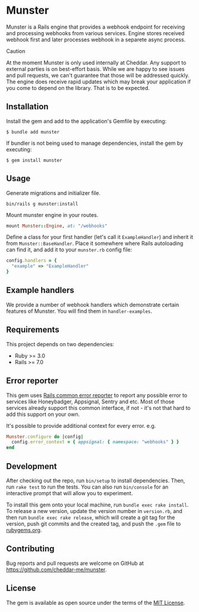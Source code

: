 # Munster

Munster is a Rails engine that provides a webhook endpoint for receiving and processing webhooks from various services. Engine stores received webhook first and later processes webhook in a separete async process.

> [!CAUTION]
> At the moment Munster is only used internally at Cheddar. Any support to external parties is on best-effort
> basis. While we are happy to see issues and pull requests, we can't guarantee that those will be addressed
> quickly. The engine does receive rapid updates which may break your application if you come to depend on
> the library. That is to be expected.

## Installation

Install the gem and add to the application's Gemfile by executing:

    $ bundle add munster

If bundler is not being used to manage dependencies, install the gem by executing:

    $ gem install munster

## Usage

Generate migrations and initializer file.

`bin/rails g munster:install`

Mount munster engine in your routes.

```ruby
mount Munster::Engine, at: "/webhooks"
```

Define a class for your first handler (let's call it `ExampleHandler`) and inherit it from `Munster::BaseHandler`. Place it somewhere where Rails autoloading can find it, and add it to your `munster.rb` config file:

```ruby
config.handlers = {
  "example" => "ExampleHandler"
}
```

## Example handlers

We provide a number of webhook handlers which demonstrate certain features of Munster. You will find them in `handler-examples`.

## Requirements

This project depends on two dependencies:

- Ruby >= 3.0
- Rails >= 7.0

## Error reporter

This gem uses [Rails common error reporter](https://guides.rubyonrails.org/error_reporting.html) to report any possible error to services like Honeybadger, Appsignal, Sentry and etc. Most of those services already support this common interface, if not - it's not that hard to add this support on your own.

It's possible to provide additional context for every error. e.g.

```ruby
Munster.configure do |config|
  config.error_context = { appsignal: { namespace: "webhooks" } }
end
```

## Development

After checking out the repo, run `bin/setup` to install dependencies. Then, run `rake test` to run the tests. You can also run `bin/console` for an interactive prompt that will allow you to experiment.

To install this gem onto your local machine, run `bundle exec rake install`. To release a new version, update the version number in `version.rb`, and then run `bundle exec rake release`, which will create a git tag for the version, push git commits and the created tag, and push the `.gem` file to [rubygems.org](https://rubygems.org).

## Contributing

Bug reports and pull requests are welcome on GitHub at https://github.com/cheddar-me/munster.

## License

The gem is available as open source under the terms of the [MIT License](https://opensource.org/licenses/MIT).

